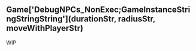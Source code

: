 ## Game['DebugNPCs_NonExec;GameInstanceStringStringString'](durationStr, radiusStr, moveWithPlayerStr)

WIP